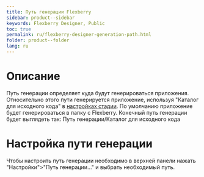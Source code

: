 ```yaml
---
title: Путь генерации Flexberry
sidebar: product--sidebar
keywords: Flexberry Designer, Public
toc: true
permalink: ru/flexberry-designer-generation-path.html
folder: product--folder
lang: ru
---
```



# Описание
Путь генерации определяет куда будут генерироваться приложения. Относительно этого пути генерируется приложение, используя "Каталог для исходного кода" в [настройках стадии](http://wiki.ics.perm.ru/ProjectCustomization.ashx). По умолчанию приложение будет генерироваться в папку с Flexberry. Конечный путь генерации будет выглядеть так: 
Путь генерации/Каталог для исходного кода

# Настройка пути генерации
Чтобы настроить путь генерации необходимо в верхней панели нажать "Настройки">"Путь генерации..." и выбрать необходимый путь.
 

 